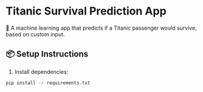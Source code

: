 # Titanic Survival Prediction App

🚢 A machine learning app that predicts if a Titanic passenger would survive, based on custom input.

## 📦 Setup Instructions

1. Install dependencies:
```bash
pip install -r requirements.txt

